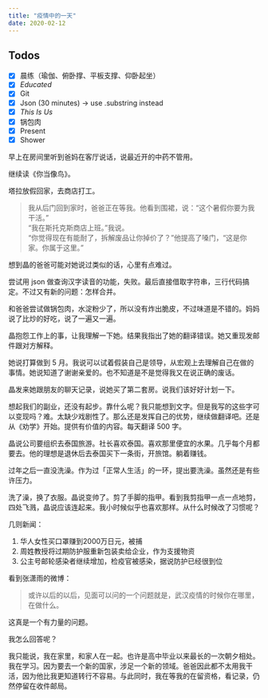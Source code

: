 ```yaml
---
title: "疫情中的一天"
date: 2020-02-12
---
```

## Todos
- [x] 晨练（瑜伽、俯卧撑、平板支撑、仰卧起坐）
- [x] *Educated*
- [x] Git
- [x] Json (30 minutes) → use .substring instead 
- [x] *This Is Us*
- [x] 锅包肉
- [x] Present 
- [x] Shower

早上在房间里听到爸妈在客厅说话，说最近开的中药不管用。

继续读《你当像鸟》。

塔拉放假回家，去商店打工。
> 我从后门回到家时，爸爸正在等我。他看到围裙，说：“这个暑假你要为我干活。”  
> “我在斯托克斯商店上班。”我说。  
> “你觉得现在有能耐了，拆解废品让你掉价了？”他提高了嗓门，“这是你家。你属于这里。”  

想到晶的爸爸可能对她说过类似的话，心里有点难过。

尝试用 json 做查询汉字读音的功能，失败。最后直接借取字符串，三行代码搞定。不过又有新的问题：怎样合并。

和爸爸尝试做锅包肉，水淀粉少了，所以没有炸出脆皮，不过味道是不错的。妈妈说了比炒的好吃，说了一遍又一遍。

晶抱怨工作上的事，让我理解一下她。结果我指出了她的翻译错误。她又重现发邮件跟对方解释。

她说打算做到 5 月。我说可以试着假装自己是领导，从宏观上去理解自己在做的事情。她说知道了谢谢亲爱的。也不知道是不是觉得我又在说正确的废话。

晶发来她跟朋友的聊天记录，说她买了第二套房。说我们该好好计划一下。

想起我们的副业，还没有起步。靠什么呢？我只能想到文字。但是我写的这些字可以变现吗？难。太缺少戏剧性了。那么还是发挥自己的优势，继续做翻译吧。还是从《劝学》开始。提供有价值的内容。每天翻译 500 字。

晶说公司要组织去泰国旅游。社长喜欢泰国。喜欢那里便宜的水果。几乎每个月都要去。他的理想是退休后去泰国买下一条街，开旅馆。躺着赚钱。

过年之后一直没洗澡。作为过「正常人生活」的一环，提出要洗澡。虽然还是有些许压力。

洗了澡，换了衣服。晶说变帅了。剪了手脚的指甲。看到我剪指甲一点一点地剪，四处飞溅，晶说应该连起来。我小时候似乎也喜欢那样。从什么时候改了习惯呢？

几则新闻：

1. 华人女性买口罩赚到2000万日元，被捕
2. 周姓教授将过期防护服重新包装卖给企业，作为支援物资
3. 公主号邮轮感染者继续增加，检疫官被感染，据说防护已经很到位

看到张潇雨的微博：
> 或许以后的以后，见面可以问的一个问题就是，武汉疫情的时候你在哪里，在做什么。  

这真是一个有力量的问题。

我怎么回答呢？

我只能说，我在家里，和家人在一起。也许是高中毕业以来最长的一次朝夕相处。我在学习。因为要去一个新的国家，涉足一个新的领域。爸爸因此都不太用我干活，因为他比我更知道转行不容易。与此同时，我在等我的在留资格，看记录，仍然停留在收件邮局。

